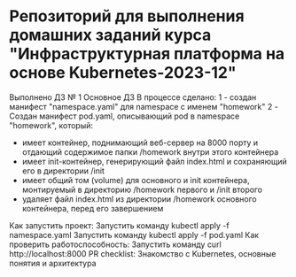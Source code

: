 # Репозиторий для выполнения домашних заданий курса "Инфраструктурная платформа на основе Kubernetes-2023-12" 
Выполнено ДЗ № 1
 Основное ДЗ
В процессе сделано:
1 - создан манифест "namespace.yaml" для namespace с именем "homework"
2 - Создан манифест pod.yaml, описывающий pod в namespace "homework", который:
  - имеет контейнер, поднимающий веб-сервер на 8000 порту и отдающий содержимое папки /homework внутри этого контейнера
  - имеет init-контейнер, генерирующий файл index.html и сохраняющий его в директории /init
  - имеет общий том (volume) для основного и init контейнера, монтируемый в директорию /homework первого и /init второго
  - удаляет файл index.html из директории /homework основного контейнера, перед его завершением

Как запустить проект:
  Запустить команду kubectl apply -f namespace.yaml
  Запустить команду kubectl apply -f pod.yaml
Как проверить работоспособность:
  Запустить команду curl http://localhost:8000
PR checklist:
  Знакомство с Kubernetes, основные понятия и архитектура

